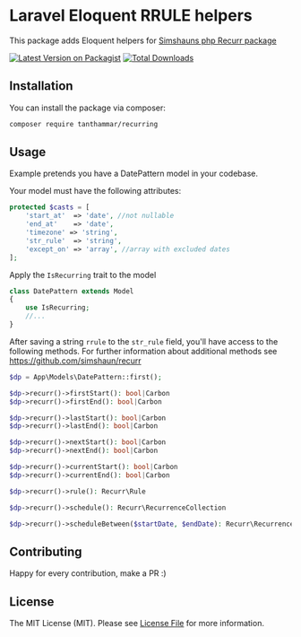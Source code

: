# Laravel Eloquent RRULE helpers
This package adds Eloquent helpers for [Simshauns php Recurr package](https://github.com/simshaun/recurr)

[![Latest Version on Packagist](https://img.shields.io/packagist/v/tanthammar/recurring.svg?style=flat-square)](https://packagist.org/packages/tanthammar/recurring)
[![Total Downloads](https://img.shields.io/packagist/dt/tanthammar/recurring.svg?style=flat-square)](https://packagist.org/packages/tanthammar/recurring)


## Installation

You can install the package via composer:

```bash
composer require tanthammar/recurring
```

## Usage
Example pretends you have a DatePattern model in your codebase.

Your model must have the following attributes:
```php
protected $casts = [
    'start_at'  => 'date', //not nullable
    'end_at'    => 'date',
    'timezone' => 'string',
    'str_rule'  => 'string',
    'except_on' => 'array', //array with excluded dates
];
```

Apply the `IsRecurring` trait to the model
```php
class DatePattern extends Model
{
    use IsRecurring;
    //...
}
```

After saving a string `rrule` to the `str_rule` field, you'll have access to the following methods.
For further information about additional methods see https://github.com/simshaun/recurr

```php
$dp = App\Models\DatePattern::first();

$dp->recurr()->firstStart(): bool|Carbon
$dp->recurr()->firstEnd(): bool|Carbon

$dp->recurr()->lastStart(): bool|Carbon
$dp->recurr()->lastEnd(): bool|Carbon

$dp->recurr()->nextStart(): bool|Carbon
$dp->recurr()->nextEnd(): bool|Carbon

$dp->recurr()->currentStart(): bool|Carbon
$dp->recurr()->currentEnd(): bool|Carbon

$dp->recurr()->rule(): Recurr\Rule

$dp->recurr()->schedule(): Recurr\RecurrenceCollection

$dp->recurr()->scheduleBetween($startDate, $endDate): Recurr\RecurrenceCollection
```

## Contributing

Happy for every contribution, make a PR :)


## License

The MIT License (MIT). Please see [License File](LICENSE.md) for more information.
